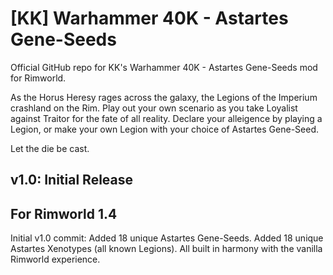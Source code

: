 # [KK] Warhammer 40K - Astartes Gene-Seeds
Official GitHub repo for KK's Warhammer 40K - Astartes Gene-Seeds mod for Rimworld.

As the Horus Heresy rages across the galaxy, the Legions of the Imperium crashland on the Rim.
Play out your own scenario as you take Loyalist against Traitor for the fate of all reality.
Declare your alleigence by playing a Legion, or make your own Legion with your choice of Astartes Gene-Seed.

Let the die be cast.

## v1.0: Initial Release
## For Rimworld 1.4

Initial v1.0 commit:
Added 18 unique Astartes Gene-Seeds.
Added 18 unique Astartes Xenotypes (all known Legions).
All built in harmony with the vanilla Rimworld experience.
